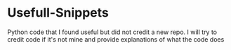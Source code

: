 # Usefull-Snippets
Python code that I found useful but did not credit a new repo.
I will try to credit code if it's not mine and provide explanations of what the code does
